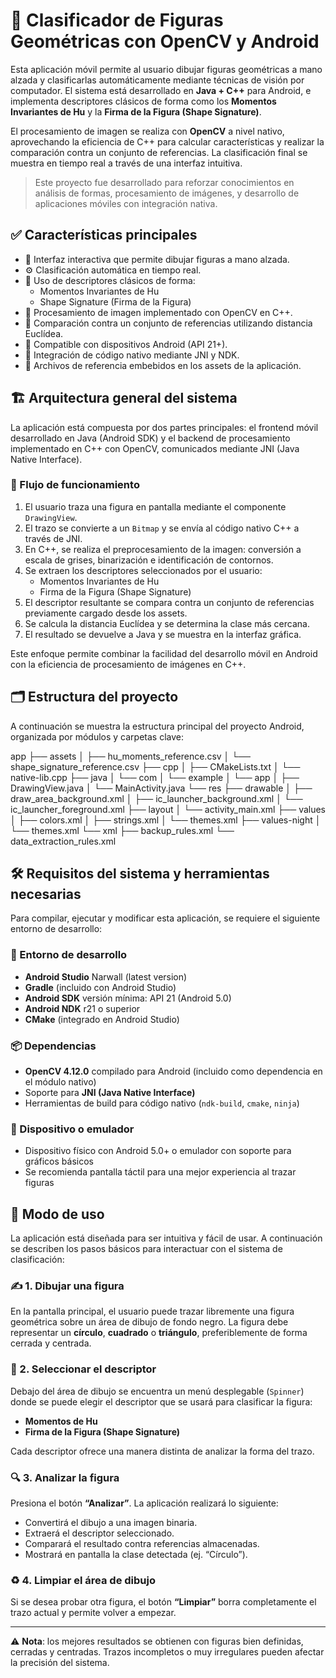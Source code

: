# 📐 Clasificador de Figuras Geométricas con OpenCV y Android

Esta aplicación móvil permite al usuario dibujar figuras geométricas a mano alzada y clasificarlas automáticamente mediante técnicas de visión por computador. El sistema está desarrollado en **Java + C++** para Android, e implementa descriptores clásicos de forma como los **Momentos Invariantes de Hu** y la **Firma de la Figura (Shape Signature)**.

El procesamiento de imagen se realiza con **OpenCV** a nivel nativo, aprovechando la eficiencia de C++ para calcular características y realizar la comparación contra un conjunto de referencias. La clasificación final se muestra en tiempo real a través de una interfaz intuitiva.

> Este proyecto fue desarrollado para reforzar conocimientos en análisis de formas, procesamiento de imágenes, y desarrollo de aplicaciones móviles con integración nativa.

## ✅ Características principales
- 🎨 Interfaz interactiva que permite dibujar figuras a mano alzada.
- ⚙️ Clasificación automática en tiempo real.
- 🧠 Uso de descriptores clásicos de forma:
  - Momentos Invariantes de Hu
  - Shape Signature (Firma de la Figura)
- 🔬 Procesamiento de imagen implementado con OpenCV en C++.
- 🔁 Comparación contra un conjunto de referencias utilizando distancia Euclídea.
- 📲 Compatible con dispositivos Android (API 21+).
- 🧩 Integración de código nativo mediante JNI y NDK.
- 📁 Archivos de referencia embebidos en los assets de la aplicación.

## 🏗️ Arquitectura general del sistema

La aplicación está compuesta por dos partes principales: el frontend móvil desarrollado en Java (Android SDK) y el backend de procesamiento implementado en C++ con OpenCV, comunicados mediante JNI (Java Native Interface).

### 🔄 Flujo de funcionamiento

1. El usuario traza una figura en pantalla mediante el componente `DrawingView`.
2. El trazo se convierte a un `Bitmap` y se envía al código nativo C++ a través de JNI.
3. En C++, se realiza el preprocesamiento de la imagen: conversión a escala de grises, binarización e identificación de contornos.
4. Se extraen los descriptores seleccionados por el usuario:
   - Momentos Invariantes de Hu
   - Firma de la Figura (Shape Signature)
5. El descriptor resultante se compara contra un conjunto de referencias previamente cargado desde los assets.
6. Se calcula la distancia Euclídea y se determina la clase más cercana.
7. El resultado se devuelve a Java y se muestra en la interfaz gráfica.

Este enfoque permite combinar la facilidad del desarrollo móvil en Android con la eficiencia de procesamiento de imágenes en C++.

## 🗂️ Estructura del proyecto

A continuación se muestra la estructura principal del proyecto Android, organizada por módulos y carpetas clave:

app
├── assets
│   ├── hu_moments_reference.csv
│   └── shape_signature_reference.csv
├── cpp
│   ├── CMakeLists.txt
│   └── native-lib.cpp
├── java
│   └── com
│       └── example
│           └── app
│               ├── DrawingView.java
│               └── MainActivity.java
└── res
    ├── drawable
    │   ├── draw_area_background.xml
    │   ├── ic_launcher_background.xml
    │   └── ic_launcher_foreground.xml
    ├── layout
    │   └── activity_main.xml
    ├── values
    │   ├── colors.xml
    │   ├── strings.xml
    │   └── themes.xml
    ├── values-night
    │   └── themes.xml
    └── xml
        ├── backup_rules.xml
        └── data_extraction_rules.xml


## 🛠️ Requisitos del sistema y herramientas necesarias

Para compilar, ejecutar y modificar esta aplicación, se requiere el siguiente entorno de desarrollo:

### 🧰 Entorno de desarrollo

- **Android Studio** Narwall (latest version)
- **Gradle** (incluido con Android Studio)
- **Android SDK** versión mínima: API 21 (Android 5.0)
- **Android NDK** r21 o superior
- **CMake** (integrado en Android Studio)

### 📦 Dependencias

- **OpenCV 4.12.0** compilado para Android (incluido como dependencia en el módulo nativo)
- Soporte para **JNI (Java Native Interface)**
- Herramientas de build para código nativo (`ndk-build`, `cmake`, `ninja`)

### 📱 Dispositivo o emulador

- Dispositivo físico con Android 5.0+ o emulador con soporte para gráficos básicos
- Se recomienda pantalla táctil para una mejor experiencia al trazar figuras

## 🧪 Modo de uso

La aplicación está diseñada para ser intuitiva y fácil de usar. A continuación se describen los pasos básicos para interactuar con el sistema de clasificación:

### ✍️ 1. Dibujar una figura

En la pantalla principal, el usuario puede trazar libremente una figura geométrica sobre un área de dibujo de fondo negro. La figura debe representar un **círculo**, **cuadrado** o **triángulo**, preferiblemente de forma cerrada y centrada.

### 🧭 2. Seleccionar el descriptor

Debajo del área de dibujo se encuentra un menú desplegable (`Spinner`) donde se puede elegir el descriptor que se usará para clasificar la figura:

- **Momentos de Hu**  
- **Firma de la Figura (Shape Signature)**

Cada descriptor ofrece una manera distinta de analizar la forma del trazo.

### 🔍 3. Analizar la figura

Presiona el botón **“Analizar”**. La aplicación realizará lo siguiente:

- Convertirá el dibujo a una imagen binaria.
- Extraerá el descriptor seleccionado.
- Comparará el resultado contra referencias almacenadas.
- Mostrará en pantalla la clase detectada (ej. “Círculo”).

### ♻️ 4. Limpiar el área de dibujo

Si se desea probar otra figura, el botón **“Limpiar”** borra completamente el trazo actual y permite volver a empezar.

---

⚠️ **Nota**: los mejores resultados se obtienen con figuras bien definidas, cerradas y centradas. Trazos incompletos o muy irregulares pueden afectar la precisión del sistema.

